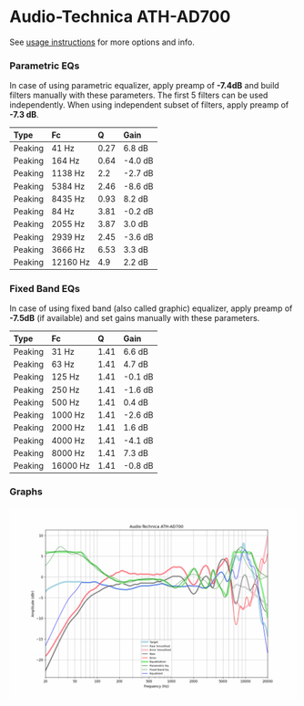 # Audio-Technica ATH-AD700
See [usage instructions](https://github.com/jaakkopasanen/AutoEq#usage) for more options and info.

### Parametric EQs
In case of using parametric equalizer, apply preamp of **-7.4dB** and build filters manually
with these parameters. The first 5 filters can be used independently.
When using independent subset of filters, apply preamp of **-7.3 dB**.

| Type    | Fc       |    Q | Gain    |
|:--------|:---------|:-----|:--------|
| Peaking | 41 Hz    | 0.27 | 6.8 dB  |
| Peaking | 164 Hz   | 0.64 | -4.0 dB |
| Peaking | 1138 Hz  | 2.2  | -2.7 dB |
| Peaking | 5384 Hz  | 2.46 | -8.6 dB |
| Peaking | 8435 Hz  | 0.93 | 8.2 dB  |
| Peaking | 84 Hz    | 3.81 | -0.2 dB |
| Peaking | 2055 Hz  | 3.87 | 3.0 dB  |
| Peaking | 2939 Hz  | 2.45 | -3.6 dB |
| Peaking | 3666 Hz  | 6.53 | 3.3 dB  |
| Peaking | 12160 Hz | 4.9  | 2.2 dB  |

### Fixed Band EQs
In case of using fixed band (also called graphic) equalizer, apply preamp of **-7.5dB**
(if available) and set gains manually with these parameters.

| Type    | Fc       |    Q | Gain    |
|:--------|:---------|:-----|:--------|
| Peaking | 31 Hz    | 1.41 | 6.6 dB  |
| Peaking | 63 Hz    | 1.41 | 4.7 dB  |
| Peaking | 125 Hz   | 1.41 | -0.1 dB |
| Peaking | 250 Hz   | 1.41 | -1.6 dB |
| Peaking | 500 Hz   | 1.41 | 0.4 dB  |
| Peaking | 1000 Hz  | 1.41 | -2.6 dB |
| Peaking | 2000 Hz  | 1.41 | 1.6 dB  |
| Peaking | 4000 Hz  | 1.41 | -4.1 dB |
| Peaking | 8000 Hz  | 1.41 | 7.3 dB  |
| Peaking | 16000 Hz | 1.41 | -0.8 dB |

### Graphs
![](./Audio-Technica%20ATH-AD700.png)